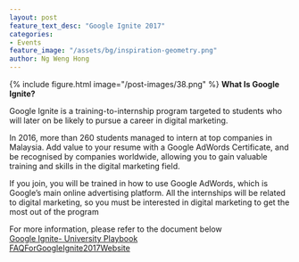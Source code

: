 ```yaml
---
layout: post
feature_text_desc: "Google Ignite 2017"
categories:
- Events
feature_image: "/assets/bg/inspiration-geometry.png"
author: Ng Weng Hong
---
```


{% include figure.html image="/post-images/38.png" %}
**What Is Google Ignite?**

Google Ignite is a training-to-internship program targeted to students who will later on be likely to pursue a career in digital marketing.

In 2016, more than 260 students managed to intern at top companies in Malaysia. Add value to your resume with a Google AdWords Certificate, and be recognised by companies worldwide, allowing you to gain valuable training and skills in the digital marketing field.

If you join, you will be trained in how to use Google AdWords, which is Google’s main online advertising platform. All the internships will be related to digital marketing, so you must be interested in digital marketing to get the most out of the program

For more information, please refer to the document below  
[Google Ignite- University Playbook  
](https://www.itsociety.rocks/wp-content/uploads/2017/06/Google-Ignite-University-Playbook.pdf)[FAQForGoogleIgnite2017Website](https://www.itsociety.rocks/wp-content/uploads/2017/06/FAQForGoogleIgnite2017Website.pdf)
